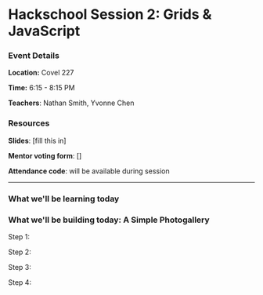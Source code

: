 # Hackschool Session 2: Grids & JavaScript


### Event Details

**Location:** Covel 227

**Time:** 6:15 - 8:15 PM

**Teachers**: Nathan Smith, Yvonne Chen

### Resources

**Slides**: [fill this in]

**Mentor voting form**: []

**Attendance code**: will be available during session

----

### What we'll be learning today


### What we'll be building today: A Simple Photogallery

Step 1:

Step 2:

Step 3:

Step 4:
